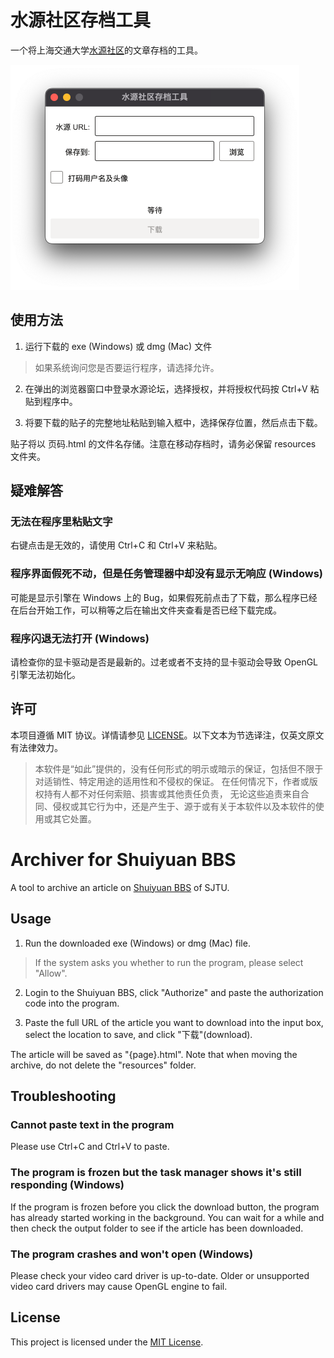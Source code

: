 # 水源社区存档工具

一个将上海交通大学[水源社区](https://shuiyuan.sjtu.edu.cn)的文章存档的工具。

<img src="screenshots/1.png" alt="screenshot_2" style="zoom:50%;" />

## 使用方法

1. 运行下载的 exe (Windows) 或 dmg (Mac) 文件
> 如果系统询问您是否要运行程序，请选择允许。

2. 在弹出的浏览器窗口中登录水源论坛，选择授权，并将授权代码按 Ctrl+V 粘贴到程序中。

3. 将要下载的贴子的完整地址粘贴到输入框中，选择保存位置，然后点击下载。

贴子将以 页码.html 的文件名存储。注意在移动存档时，请务必保留 resources 文件夹。

## 疑难解答

### 无法在程序里粘贴文字

右键点击是无效的，请使用 Ctrl+C 和 Ctrl+V 来粘贴。

### 程序界面假死不动，但是任务管理器中却没有显示无响应 (Windows)

可能是显示引擎在 Windows 上的 Bug，如果假死前点击了下载，那么程序已经在后台开始工作，可以稍等之后在输出文件夹查看是否已经下载完成。

### 程序闪退无法打开 (Windows)

请检查你的显卡驱动是否是最新的。过老或者不支持的显卡驱动会导致 OpenGL 引擎无法初始化。

## 许可

本项目遵循 MIT 协议。详情请参见 [LICENSE](LICENSE.txt)。以下文本为节选译注，仅英文原文有法律效力。

> 本软件是“如此”提供的，没有任何形式的明示或暗示的保证，包括但不限于对适销性、特定用途的适用性和不侵权的保证。
> 在任何情况下，作者或版权持有人都不对任何索赔、损害或其他责任负责，
> 无论这些追责来自合同、侵权或其它行为中，还是产生于、源于或有关于本软件以及本软件的使用或其它处置。

# Archiver for Shuiyuan BBS

A tool to archive an article on [Shuiyuan BBS](https://shuiyuan.sjtu.edu.cn) of SJTU.

## Usage

1. Run the downloaded exe (Windows) or dmg (Mac) file.
> If the system asks you whether to run the program, please select "Allow".

2. Login to the Shuiyuan BBS, click "Authorize" and paste the authorization code into the program.

3. Paste the full URL of the article you want to download into the input box,
select the location to save, and click "下载"(download).

The article will be saved as "{page}.html". Note that when moving the archive, do not delete the "resources" folder.

## Troubleshooting

### Cannot paste text in the program

Please use Ctrl+C and Ctrl+V to paste.

### The program is frozen but the task manager shows it's still responding (Windows)

If the program is frozen before you click the download button, the program has already started working in the background.
You can wait for a while and then check the output folder to see if the article has been downloaded.

### The program crashes and won't open (Windows)

Please check your video card driver is up-to-date.
Older or unsupported video card drivers may cause OpenGL engine to fail.

## License

This project is licensed under the [MIT License](LICENSE.txt).